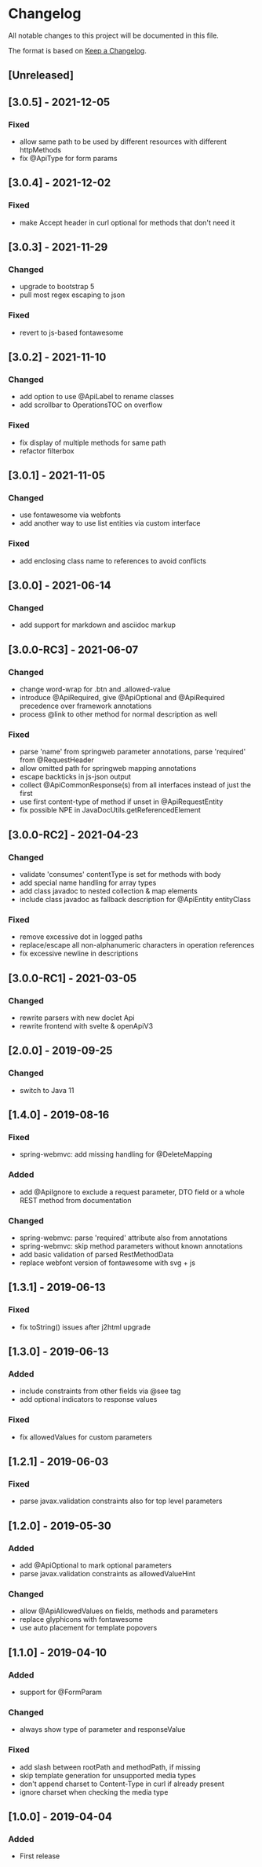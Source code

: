 # Changelog

All notable changes to this project will be documented in this file.

The format is based on [Keep a Changelog](https://keepachangelog.com/en/1.0.0/).

<!-- Categories: Added, Changed, Deprecated, Removed, Fixed, Security -->

## [Unreleased]

## [3.0.5] - 2021-12-05

### Fixed

- allow same path to be used by different resources with different httpMethods
- fix @ApiType for form params


## [3.0.4] - 2021-12-02

### Fixed

- make Accept header in curl optional for methods that don't need it


## [3.0.3] - 2021-11-29

### Changed

- upgrade to bootstrap 5
- pull most regex escaping to json

### Fixed

- revert to js-based fontawesome


## [3.0.2] - 2021-11-10

### Changed

- add option to use @ApiLabel to rename classes
- add scrollbar to OperationsTOC on overflow

### Fixed

- fix display of multiple methods for same path
- refactor filterbox


## [3.0.1] - 2021-11-05

### Changed

- use fontawesome via webfonts
- add another way to use list entities via custom interface

### Fixed

- add enclosing class name to references to avoid conflicts


## [3.0.0] - 2021-06-14

### Changed

- add support for markdown and asciidoc markup


## [3.0.0-RC3] - 2021-06-07

### Changed

- change word-wrap for .btn and .allowed-value
- introduce @ApiRequired, give @ApiOptional and @ApiRequired precedence over framework annotations
- process @link to other method for normal description as well

### Fixed

- parse 'name' from springweb parameter annotations, parse 'required' from @RequestHeader
- allow omitted path for springweb mapping annotations
- escape backticks in js-json output
- collect @ApiCommonResponse(s) from all interfaces instead of just the first
- use first content-type of method if unset in @ApiRequestEntity
- fix possible NPE in JavaDocUtils.getReferencedElement


## [3.0.0-RC2] - 2021-04-23

### Changed

- validate 'consumes' contentType is set for methods with body
- add special name handling for array types
- add class javadoc to nested collection & map elements
- include class javadoc as fallback description for @ApiEntity entityClass

### Fixed

- remove excessive dot in logged paths
- replace/escape all non-alphanumeric characters in operation references
- fix excessive newline in descriptions


## [3.0.0-RC1] - 2021-03-05

### Changed

- rewrite parsers with new doclet Api
- rewrite frontend with svelte & openApiV3


## [2.0.0] - 2019-09-25

### Changed

- switch to Java 11


## [1.4.0] - 2019-08-16

### Fixed

- spring-webmvc: add missing handling for @DeleteMapping

### Added

- add @ApiIgnore to exclude a request parameter, DTO field or a whole REST method from documentation

### Changed

- spring-webmvc: parse 'required' attribute also from annotations
- spring-webmvc: skip method parameters without known annotations
- add basic validation of parsed RestMethodData
- replace webfont version of fontawesome with svg + js


## [1.3.1] - 2019-06-13

### Fixed

- fix toString() issues after j2html upgrade

## [1.3.0] - 2019-06-13

### Added

- include constraints from other fields via @see tag
- add optional indicators to response values

### Fixed

- fix allowedValues for custom parameters

## [1.2.1] - 2019-06-03

### Fixed

- parse javax.validation constraints also for top level parameters 

## [1.2.0] - 2019-05-30

### Added

- add @ApiOptional to mark optional parameters
- parse javax.validation constraints as allowedValueHint

### Changed

- allow @ApiAllowedValues on fields, methods and parameters
- replace glyphicons with fontawesome
- use auto placement for template popovers

## [1.1.0] - 2019-04-10

### Added

- support for @FormParam

### Changed

- always show type of parameter and responseValue

### Fixed

- add slash between rootPath and methodPath, if missing
- skip template generation for unsupported media types
- don't append charset to Content-Type in curl if already present
- ignore charset when checking the media type

## [1.0.0] - 2019-04-04

### Added

- First release
